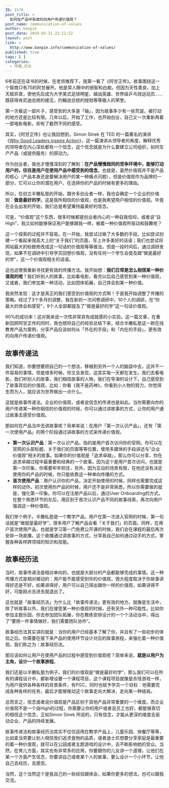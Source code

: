 ```yaml
---
ID: 1570
post_title: >
  如何在产品中有效的向用户传递价值观？
post_name: communication-of-values
author: banpie
post_date: 2019-03-31 22:11:52
layout: post
link: >
  http://www.banpie.info/communication-of-values/
published: true
tags: [ ]
categories:
  - 传播,创业
---
```

6年前还在读书的时候，在老师推荐下，我第一看了《阿甘正传》。故事围绕这一个智商只有75的阿甘展开。他是常人眼中的弱智和白痴，但因为天性善良，加上天赋异禀，使他先后成为大学美式足球明星、越战英雄、世界级乒乓球运动员……既获得肯尼迪总统的接见，约翰逊总统的授勋等等傲人的荣誉。

第一次看这一部片子，感受到的大多是「轴」，因为故事多少有一些荒诞，被打动的地方还是比较有限。几年以后，开始了工作，也开始创业，自己又一次重新再着一部电影电影，却有了截然不同的感受。

其实，《阿甘正传》也让我回想到，Simon Sinek 在 TED 的一篇著名的演讲《[Why Good Leaders inspire Action][1]》，这一篇演讲从领导者的角度，解释优秀的领导者在内心深处都有一个信念，这个信念就是为什么要建立公司组织，如何生产产品（或提供服务）的原动力。

作为创业者，我也才慢慢深刻的了解到：**在产品慢慢趋同的竞争环境中，能够打动用户的，往往是用户在使用产品中感受到的信念**。也就是，虽然价值观并不是产品的核心（产品本身还是要解决用户的某一种痛点问题），但是价值观作为品牌的一部分，它可以让你的潜在用户，在选择你的产品的时候有更多的理由。

所以，在创立半撇私塾的开始，跟许多创业者一样，我也会确定一个企业的价值观：**做是最好的学**。这是我所相信的价值观，也是我希望用户相信的价值观。毕竟在企业出发的开始，我们总是希望秉持最美好的信念。

可是，“价值观”这个东西，很多时候都是创业者内心的一种自我信仰，或者说“自High”，我又如何能够保证用户能够跟我一样，被着一种价值观所驱动和鼓舞呢？

这一个探索的过程并不容易。在一开始，我尝试过做了大多数的手段，比如尝试创建一个看起来很高大上的“关于我们”的页面，写上许多美好的话语；我们也尝试将网站最大的标题修改成这一句话的价值观等等做法。但是一段时间后，通过调研发现，如果不在调研中引导学员回想价值观，没有任何一个学生会提及跟“做是最好的学”，这一个价值观相关的话语。

这也迫使我重新寻找更有效的传播方法。我开始想：**我们日常是怎么相信某一种价值观的呢**？我们听别人的故事，比如看电影，看完以后自己感受到某一种价值观，又或者，我们参加某一种活动，比如团体拓展，自己体会到某一种价值。

我突然发现：这才是真正的我们感受到价值观的方式啊！于是我开始调整了传播的策略。经过了3个多月的调整，我在新的一次问卷调研中，10个人的调研，在“你最大的体会和感受”，9个人全部都提及了”做是最好的学“这一句话价值观。

90%的成功率！这对我来说一次性非常具有成就感的小实验。这一篇文章，在重新回顾阿甘正传的同时，我也想将自己的经验总结下来，结合半撇私塾这一款在线教育产品为案例，分享产品应该如何从「外在的手段」和「内在的手段」，更有效的向用户传递价值观。

## 故事传递法

我们知道，你要想要把自己的一个想法，移植到另外一个人的脑袋中去，这并不一件容易的事情。但是很多时候，你又会发现，这其实每一天都在发生。我们去看电影，我们听别人的故事，我们相信故事的人物，我们在导演的设计下，自己感受到了故事背后的价值观，比如：你看《我不是药神》，你看到小人物的努力，你觉得生而为人，就应该为世界做出一点什么。

这就是故事传递法。企业的价值观，或者说信念的传递也是如此。当你需要向你的用户传递某一种你相信的价值观的时候，你可以通过讲故事的方式，让你的用户通过故事去感受价值观。

那如何在产品当中去讲故事呢？简单来说：在用户「第一次认识产品」，还有「第一次使用产品」的两个阶段通过讲故事的方式来传递价值观。

*   **第一次认识产品**：第一次认识产品，指的是用户首次访问你的官网。你可以在官网的头部标题、关于我们的页面等等位置，使用多媒体的手段讲述与“企业价值观”相关的故事。如果你的价值观是「追求卓越」，那么你可以分享，你在追求卓越过程中最重要和经典的一个故事。因为这个是用户首次访问，也就是第一次印象，你需要牢牢抓住，另外，因为互动的场景有限，在他还没有决定使用你的产品的时候，你只能依靠这一种单向传播的方式。
*   **首次使用产品**：用户认识你的产品，决定开始使用的时候，同样也需要完成这样的动作。初次使用你产品的时候，用户还不是非常熟悉，所以你需要做的就是，强化第一印象。你可以在注册产品以后，通过User Onboarding的方式，在整个熟悉环节的左后，用区别于首次认识产品不同的故事线索，再次向用户强调这一种价值观。

我们举个例子。半撇私塾是一个教学产品，用户在第一次进入官网的时候，第一句话就是“做就是最好学”，很多用户了解产品会看「关于我们」的页面。同样，在用户首次使用产品，也就是学习第一门免费公开课的时候，我们会在课程的最后再次安排一场直播，这个直播通过讲故事的方式，分享我自己如何通过动手的方式，掌握各种各样跨领域的知识和技能。

## 故事经历法

当时，故事传递法是相对单向的，也就是大部分的产品都能够完成的事情。这一种传播方式是相对被动的：用户能不能感受到你的价值观，很大程度取决于你故事讲得好还是不好，如果讲得好，用户可以自己得出跟你一样的价值观，如果讲得不好，可能刚点击进去就退出了。

这也就是「故事经历法」为什么比「故事传递法」更有效的地方。就像是生活中，除了听故事以外，我们在接受某一种价值观的时候，还有另外一种可能性。比如你参加主题乐园，你去参加团队拓展，你在教练安排设计的一个个活动当中，得出了“要把一件事情做好，我们需要团队协作“。

故事经历法其实讲的就是：当你的用户已经基本了解了你，并且有了一些初步的体验之后。你需要在接下来产品的使用环节设计对应的故事旅程，来强化着一种价值观，我们称之为：故事经历法。

那应该如何让用户在使用产品的过程中感受到价值观呢？简单来说，**就是以用户为主角，设计一个故事旅程**。

我们还是以半撇私塾为例子。我们的价值观是”做是最好的学“，那么我们可以在所有的课程设计中，都新增设置一个课程项目，这个课程项目就像是杀怪游戏一样，为用户提供各种各样的背景条件，有PGC，同时也赋予学员一个目标：他需要完成各种各样的任务，最后才能够推动这个故事走向大解决，走向某一种结局。

总而言之，信念或者说价值观是产品区别于其他产品非常重要的一个维度。而企业价值观不是一个自High的过程，你需要让你的用户或者说员工也好，都能够真切的相信这个信念，正如Simon Sinek 所说的，只有信念，才能从更深的维度去驱动企业、产品的持续发展。

故事传递法和故事经历法其实不仅仅适用在教学产品上，儿童乐园、快餐厅等等，比如麦当劳要让别人相信我们追求食物的品质，或者迪士尼想要分享家庭是最重要的着一种价值观，就可以在公园或者主题游戏的设计中，去不断影响她的受众。当然，在育儿方面，其实也有非常多的应用，你要跟你的儿女讲一个道理，让他们在某一个方面产生信念，你要讲自己或者某个人的故事，要么设计一个小环节，让他自己去经历，去感受。

当然，这个当然这个是我自己的一些经验跟体会，如果你更多的想法，也可以跟我交流。

 [1]: https://www.ted.com/talks/simon_sinek_how_great_leaders_inspire_action